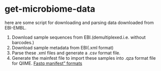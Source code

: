 # get-microbiome-data
here are some script for downloading and parsing data downloaded from EBI-EMBL.
1. Download sample sequences from EBI.(demultiplexed.i.e. without barcodes.)  
2. Download sample metadata from EBI(.xml format)  
3. Parse these .xml files and generate a .csv format file.  
4. Generate the mainfest file to import these  samples into .qza format file for QIIME. [Fastq manifest” formats](https://docs.qiime2.org/2019.1/tutorials/importing/)
